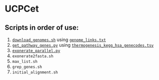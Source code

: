 # UCPCet

## Scripts in order of use:
1. [`download_genomes.sh`](https://github.com/Kamouyiaraki/UCPCet/blob/main/scripts/download_genomes.sh) using [`genome_links.txt`](https://github.com/Kamouyiaraki/UCPCet/blob/main/downloads/genomes_links.txt)
2. [`get_pathway_genes.py`](https://github.com/Kamouyiaraki/UCPCet/blob/main/scripts/get_pathway_genes.py) using [`thermogenesis_kegg_hsa_genecodes.tsv`](https://github.com/Kamouyiaraki/UCPCet/blob/main/downloads/thermogenesis_kegg_hsa_genecodes.tsv)
3. [`exonerate_parallel.py`](https://github.com/Kamouyiaraki/UCPCet/blob/main/scripts/exonerate_parallel.py)
4. `exonerate2fasta.sh`
5. `max_list.sh`
6. `grep_genes.sh`
7. `initial_alignment.sh`
